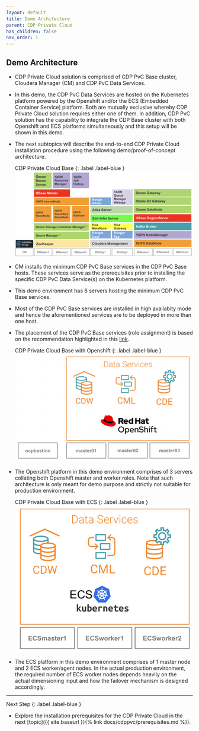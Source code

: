 ```yaml
---
layout: default
title: Demo Architecture
parent: CDP Private Cloud
has_children: false
nav_order: 1
---
```



## Demo Architecture 
- CDP Private Cloud solution is comprised of CDP PvC Base cluster, Cloudera Manager (CM) and CDP PvC Data Services.
- In this demo, the CDP PvC Data Services are hosted on the Kubernetes platform powered by the Openshift and/or the ECS (Embedded Container Service) platform. Both are mutually exclusive whereby CDP Private Cloud solution requires either one of them. In addition, CDP PvC solution has the capability to integrate the CDP Base cluster with both Openshift and ECS platforms simultaneously and this setup will be shown in this demo. 
- The next subtopics will describe the end-to-end CDP Private Cloud installation procedure using the following demo/proof-of-concept architecture.

   CDP Private Cloud Base
   {: .label .label-blue } 
    ![](../../assets/images/basearch.png)

- CM installs the minimum CDP PvC Base services in the CDP PvC Base hosts. These services serve as the prerequisites prior to installing the specific CDP PvC Data Service(s) on the Kubernetes platform. 
- This demo environment has 8 servers hosting the minimum CDP PvC Base services.
- Most of the CDP PvC Base services are installed in high availabity mode and hence the aforementioned services are to be deployed in more than one host.
- The placement of the CDP PvC Base services (role assignment) is based on the recommendation highlighted in this [link](https://docs.cloudera.com/cdp-private-cloud-base/7.1.7/installation/topics/cdpdc-runtime-cluster-hosts-role-assignments.html).

   CDP Private Cloud Base with Openshift
   {: .label .label-blue } 
    ![](../../assets/images/ocparch.png)

- The Openshift platform in this demo environment comprises of 3 servers collating both Openshift master and worker roles. Note that such architecture is only meant for demo purpose and strictly not suitable for production environment.

   CDP Private Cloud Base with ECS
   {: .label .label-blue } 
    ![](../../assets/images/ecsarch.png)    


- The ECS platform in this demo environment comprises of 1 master node and 2 ECS worker/agent nodes. In the actual production environment, the required number of ECS worker nodes depends heavily on the actual dimensioning input and how the failover mechanism is designed accordingly.

---    
   Next Step
   {: .label .label-blue } 
   
- Explore the installation prerequisites for the CDP Private Cloud in the next [topic]({{ site.baseurl }}{% link docs/cdppvc/prerequisites.md %}).
        
